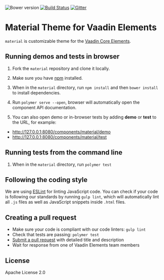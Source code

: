 ![Bower version](https://img.shields.io/bower/v/material.svg)
[![Build Status](https://travis-ci.org/vaadin/material.svg?branch=master)](https://travis-ci.org/vaadin/material)
[![Gitter](https://badges.gitter.im/Join%20Chat.svg)](https://gitter.im/vaadin/vaadin-core-elements?utm_source=badge&utm_medium=badge&utm_campaign=pr-badge)

# Material Theme for Vaadin Elements

`material` is customizable theme for the [Vaadin Core Elements](https://vaadin.com/elements).


## Running demos and tests in browser

1. Fork the `material` repository and clone it locally.

1. Make sure you have [npm](https://www.npmjs.com/) installed.

1. When in the `material` directory, run `npm install` and then `bower install` to install dependencies.

1. Run `polymer serve --open`, browser will automatically open the component API documentation.

1. You can also open demo or in-browser tests by adding **demo** or **test** to the URL, for example:

  - http://127.0.0.1:8080/components/material/demo
  - http://127.0.0.1:8080/components/material/test


## Running tests from the command line

1. When in the `material` directory, run `polymer test`


## Following the coding style

We are using [ESLint](http://eslint.org/) for linting JavaScript code. You can check if your code is following our standards by running `gulp lint`, which will automatically lint all `.js` files as well as JavaScript snippets inside `.html` files.


## Creating a pull request

  - Make sure your code is compliant with our code linters: `gulp lint`
  - Check that tests are passing: `polymer test`
  - [Submit a pull request](https://www.digitalocean.com/community/tutorials/how-to-create-a-pull-request-on-github) with detailed title and description
  - Wait for response from one of Vaadin Elements team members


## License

Apache License 2.0
